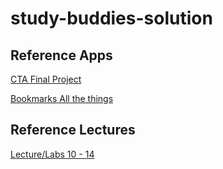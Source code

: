 # study-buddies-solution

## Reference Apps

[CTA Final Project](https://github.com/joinpursuit/pern-final-project-template)

[Bookmarks All the things](https://github.com/joinpursuit/pern-bookmarks-all-the-things)

## Reference Lectures

[Lecture/Labs 10 - 14](https://github.com/joinpursuit/Pursuit-Core-Web/blob/master/full-stack-express/README.md#lessons-and-labs)

